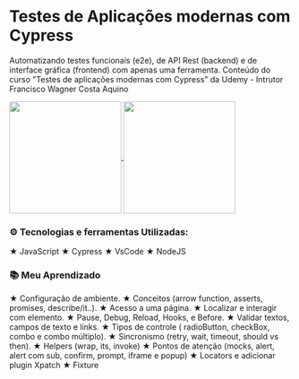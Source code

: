 # Testes de Aplicações modernas com Cypress
Automatizando testes funcionais (e2e), de API Rest (backend) e de interface gráfica (frontend) com apenas uma ferramenta.
Conteúdo do curso "Testes de aplicações modernas com Cypress" da Udemy - Intrutor Francisco Wagner Costa Aquino

<a href="https://github.com/maarirods/github-readme-stats">
  <img height=200 align="center" src="https://github-readme-stats.vercel.app/api?username=maarirods" />
</a>
<a href="https://github.com/maarirods/convoychat">
  <img height=200 align="center" src="https://github-readme-stats.vercel.app/api/top-langs?username=maarirods&layout=compact&langs_count=8&card_width=320" />
</a>

### ⚙️ Tecnologias e ferramentas Utilizadas: 

★ JavaScript 
★ Cypress
★ VsCode
★ NodeJS

### 📚 Meu Aprendizado
★ Configuração de ambiente.
★ Conceitos (arrow function, asserts, promises, describe/it..).
★ Acesso a uma página.
★ Localizar e interagir com elemento.
★ Pause, Debug, Reload, Hooks, e Before.
★ Validar textos, campos de texto e links.
★ Tipos de controle ( radioButton, checkBox, combo e combo múltiplo).
★ Sincronismo (retry, wait, timeout, should vs then).
★ Helpers (wrap, its, invoke)
★ Pontos de atenção (mocks, alert, alert com sub, confirm, prompt, iframe e popup)
★ Locators e adicionar plugin Xpatch
★ Fixture
